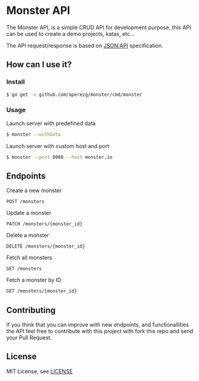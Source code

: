# Monster API
The Monster API, is a simple CRUD API for development purpose, this API can be used to create a demo projects, katas, etc...

The API request/response is based on [JSON:API](https://jsonapi.org/) specification.

## How can I use it?

### Install 

```sh
$ go get -u github.com/aperezg/monster/cmd/monster
```

### Usage 

Launch server with predefined data
```sh
$ monster --withData
```

Launch server with custom host and port
```sh
$ monster --port 8080 --host monster.io
```

## Endpoints

Create a new monster

```
POST /monsters
```

Update a monster

```
PATCH /monsters/{monster_id}
```

Delete a monster

```
DELETE /monsters/{monster_id}
```

Fetch all monsters

```
GET /monsters
```

Fetch a monster by ID
```sh
GET /monsters/{monster_id}
```

## Contributing

If you think that you can improve with new endpoints, and functionallities the API feel free to contribute with this project with
fork this repo and send your Pull Request.

## License
MIT License, see [LICENSE](https://github.com/aperezg/monster/blob/master/LICENSE)